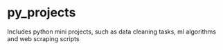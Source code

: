 # py_projects
Includes python mini projects, such as data cleaning tasks, ml algorithms and web scraping scripts
